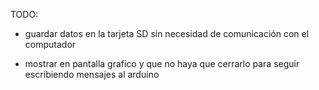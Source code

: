 TODO:

- guardar datos en la tarjeta SD sin necesidad de comunicación con el computador

- mostrar en pantalla grafico y que no haya que cerrarlo para seguir escribiendo mensajes al arduino
